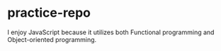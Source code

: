 # practice-repo

I enjoy JavaScript because it utilizes both Functional programming and Object-oriented programming.
